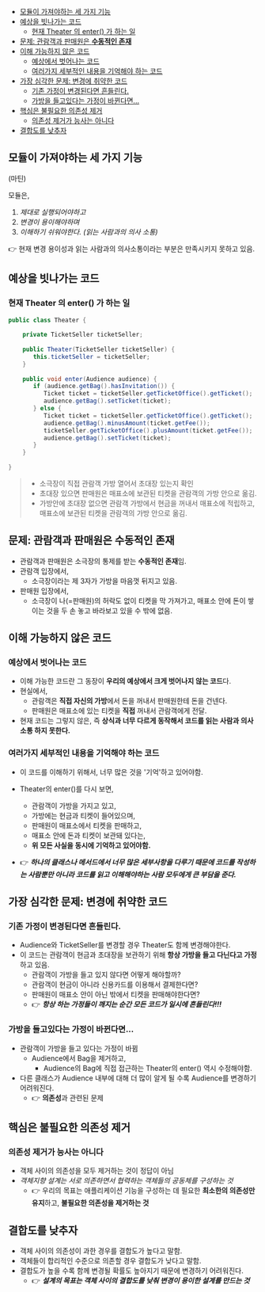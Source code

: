 <!-- TOC -->
  * [모듈이 가져야하는 세 가지 기능](#모듈이-가져야하는-세-가지-기능)
  * [예상을 빗나가는 코드](#예상을-빗나가는-코드)
    * [현재 Theater 의 enter() 가 하는 일](#현재-theater-의-enter-가-하는-일-)
  * [문제: 관람객과 판매원은 **수동적인 존재**](#문제-관람객과-판매원은-수동적인-존재)
  * [이해 가능하지 않은 코드](#이해-가능하지-않은-코드)
    * [예상에서 벗어나는 코드](#예상에서-벗어나는-코드)
    * [여러가지 세부적인 내용을 기억해야 하는 코드](#여러가지-세부적인-내용을-기억해야-하는-코드)
  * [가장 심각한 문제: 변경에 취약한 코드](#가장-심각한-문제-변경에-취약한-코드)
    * [기존 가정이 변경된다면 흔들린다.](#기존-가정이-변경된다면-흔들린다)
    * [가방을 들고있다는 가정이 바뀐다면...](#가방을-들고있다는-가정이-바뀐다면)
  * [핵심은 불필요한 의존성 제거](#핵심은-불필요한-의존성-제거)
    * [의존성 제거가 능사는 아니다](#의존성-제거가-능사는-아니다)
  * [결합도를 낮추자](#결합도를-낮추자)
<!-- TOC -->

## 모듈이 가져야하는 세 가지 기능

(마틴)

모듈은, 
1. *제대로 실행되어야하고*
2. *변경이 용이해야하며*
3. *이해하기 쉬워야한다. (읽는 사람과의 의사 소통)*

👉 현재 변경 용이성과 읽는 사람과의 의사소통이라는 부분은 만족시키지 못하고 있음.

## 예상을 빗나가는 코드

### 현재 Theater 의 enter() 가 하는 일 

```java
public class Theater {  
  
    private TicketSeller ticketSeller;  
  
    public Theater(TicketSeller ticketSeller) {  
       this.ticketSeller = ticketSeller;  
    }  
  
    public void enter(Audience audience) {  
       if (audience.getBag().hasInvitation()) {  
          Ticket ticket = ticketSeller.getTicketOffice().getTicket();  
          audience.getBag().setTicket(ticket);  
       } else {  
          Ticket ticket = ticketSeller.getTicketOffice().getTicket();  
          audience.getBag().minusAmount(ticket.getFee());  
          ticketSeller.getTicketOffice().plusAmount(ticket.getFee());  
          audience.getBag().setTicket(ticket);  
       }  
    }  
  
}
```

> - 소극장이 직접 관람객 가방 열어서 초대장 있는지 확인
> - 초대장 있으면 판매원은 매표소에 보관된 티켓을 관람객의 가방 안으로 옮김.
> - 가방안에 초대장 없으면 관람객 가방에서 현금을 꺼내서 매표소에 적립하고, 매표소에 보관된 티켓을 관람객의 가방 안으로 옮김.


## 문제: 관람객과 판매원은 **수동적인 존재**

- 관람객과 판매원은 소극장의 통제를 받는 **수동적인 존재**임.
- 관람객 입장에서,
	- 소극장이라는 제 3자가 가방을 마음껏 뒤지고 있음.
- 판매원 입장에서,
	- 소극장이 나(=판매원)의 허락도 없이 티켓을 막 가져가고, 매표소 안에 돈이 쌓이는 것을 두 손 놓고 바라보고 있을 수 밖에 없음.


## 이해 가능하지 않은 코드

### 예상에서 벗어나는 코드

- 이해 가능한 코드란 그 동장이 **우리의 예상에서 크게 벗어나지 않는 코드**다.
- 현실에서, 
	- 관람객은 **직접 자신의 가방**에서 돈을 꺼내서 판매원한테 돈을 건넨다.
	- 판매원은 매표소에 있는 티켓을 **직접** 꺼내서 관람객에게 전달.
- 현재 코드는 그렇지 않은, 즉 **상식과 너무 다르게 동작해서 코드를 읽는 사람과 의사소통 하지 못한다.**

### 여러가지 세부적인 내용을 기억해야 하는 코드

- 이 코드를 이해하기 위해서, 너무 많은 것을 '기억'하고 있어야함.
- Theater의 enter()를 다시 보면, 
	- 관람객이 가방을 가지고 있고, 
	- 가방에는 현금과 티켓이 들어있으며,
	- 판매원이 매표소에서 티켓을 판매하고,
	- 매표소 안에 돈과 티켓이 보관돼 있다는,
	- **위 모든 사실을 동시에 기억하고 있어야함.**

- 👉 ***하나의 클래스나 메서드에서 너무 많은 세부사항을 다루기 때문에 코드를 작성하는 사람뿐만 아니라 코드를 읽고 이해해야하는 사람 모두에게 큰 부담을 준다.***

## 가장 심각한 문제: 변경에 취약한 코드

### 기존 가정이 변경된다면 흔들린다.

- Audience와 TicketSeller를 변경할 경우 Theater도 함께 변경해야한다.
- 이 코드는 관람객이 현금과 초대장을 보관하기 위해 **항상 가방을 들고 다닌다고 가정**하고 있음.
	- 관람객이 가방을 들고 있지 않다면 어떻게 해야할까?
	- 관람객이 현금이 아니라 신용카드를 이용해서 결제한다면?
	- 판매원이 매표소 안이 아닌 밖에서 티켓을 판매해야한다면?
	- 👉 ***항상 하는 가정들이 깨지는 순간 모든 코드가 일시에 흔들린다!!!***

### 가방을 들고있다는 가정이 바뀐다면...

- 관람객이 가방을 들고 있다는 가정이 바뀜
	- Audience에서 Bag을 제거하고,
		- Audience의 Bag에 직접 접근하는 Theater의 enter() 역시 수정해야함.
- 다른 클래스가 Audience 내부에 대해 더 많이 알게 될 수록 Audience를 변경하기 어려워진다.
	- 👉 **의존성**과 관련된 문제


## 핵심은 불필요한 의존성 제거

### 의존성 제거가 능사는 아니다

- 객체 사이의 의존성을 모두 제거하는 것이 정답이 아님
- *객체지향 설계는 서로 의존하면서 협력하는 객체들의 공동체를 구성하는 것*
	- 👉 우리의 목표는 애플리케이션 기능을 구성하는 데 필요한 **최소한의 의존성만 유지**하고, **불필요한 의존성을 제거하는 것**


## 결합도를 낮추자

- 객체 사이의 의존성이 과한 경우를 결합도가 높다고 말함.
- 객체들이 합리적인 수준으로 의존할 경우 결합도가 낮다고 말함.
- 결합도가 높을 수록 함께 변경될 확률도 높아지기 때문에 변경하기 어려워진다.
	- 👉 ***설계의 목표는 객체 사이의 결합도를 낮춰 변경이 용이한 설계를 만드는 것***
